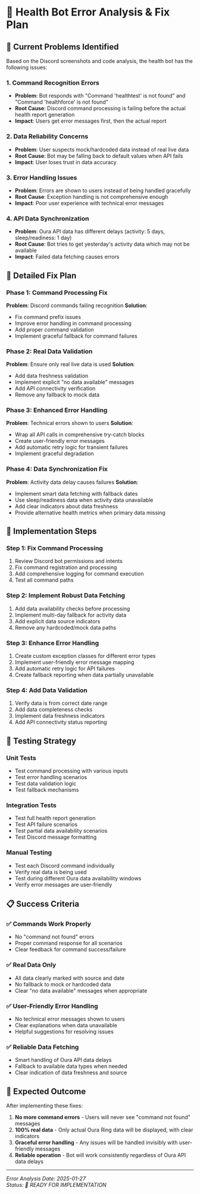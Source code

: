 # 🏥 Health Bot Error Analysis & Fix Plan

## 🚨 Current Problems Identified

Based on the Discord screenshots and code analysis, the health bot has the following issues:

### 1. **Command Recognition Errors**
- **Problem**: Bot responds with "Command 'healthtest' is not found" and "Command 'healthforce' is not found"
- **Root Cause**: Discord command processing is failing before the actual health report generation
- **Impact**: Users get error messages first, then the actual report

### 2. **Data Reliability Concerns**
- **Problem**: User suspects mock/hardcoded data instead of real live data
- **Root Cause**: Bot may be falling back to default values when API fails
- **Impact**: User loses trust in data accuracy

### 3. **Error Handling Issues** 
- **Problem**: Errors are shown to users instead of being handled gracefully
- **Root Cause**: Exception handling is not comprehensive enough
- **Impact**: Poor user experience with technical error messages

### 4. **API Data Synchronization**
- **Problem**: Oura API data has different delays (activity: 5 days, sleep/readiness: 1 day)
- **Root Cause**: Bot tries to get yesterday's activity data which may not be available
- **Impact**: Failed data fetching causes errors

## 🔧 Detailed Fix Plan

### Phase 1: Command Processing Fix
**Problem**: Discord commands failing recognition
**Solution**: 
- Fix command prefix issues
- Improve error handling in command processing
- Add proper command validation
- Implement graceful fallback for command failures

### Phase 2: Real Data Validation
**Problem**: Ensure only real live data is used
**Solution**:
- Add data freshness validation
- Implement explicit "no data available" messages
- Add API connectivity verification
- Remove any fallback to mock data

### Phase 3: Enhanced Error Handling
**Problem**: Technical errors shown to users
**Solution**:
- Wrap all API calls in comprehensive try-catch blocks
- Create user-friendly error messages
- Add automatic retry logic for transient failures
- Implement graceful degradation

### Phase 4: Data Synchronization Fix
**Problem**: Activity data delay causes failures
**Solution**:
- Implement smart data fetching with fallback dates
- Use sleep/readiness data when activity data unavailable
- Add clear indicators about data freshness
- Provide alternative health metrics when primary data missing

## 🎯 Implementation Steps

### Step 1: Fix Command Processing
1. Review Discord bot permissions and intents
2. Fix command registration and processing
3. Add comprehensive logging for command execution
4. Test all command paths

### Step 2: Implement Robust Data Fetching
1. Add data availability checks before processing
2. Implement multi-day fallback for activity data
3. Add explicit data source indicators
4. Remove any hardcoded/mock data paths

### Step 3: Enhance Error Handling
1. Create custom exception classes for different error types
2. Implement user-friendly error message mapping
3. Add automatic retry logic for API failures
4. Create fallback reporting when data partially unavailable

### Step 4: Add Data Validation
1. Verify data is from correct date range
2. Add data completeness checks
3. Implement data freshness indicators
4. Add API connectivity status reporting

## 🧪 Testing Strategy

### Unit Tests
- Test command processing with various inputs
- Test error handling scenarios
- Test data validation logic
- Test fallback mechanisms

### Integration Tests
- Test full health report generation
- Test API failure scenarios
- Test partial data availability scenarios
- Test Discord message formatting

### Manual Testing
- Test each Discord command individually
- Verify real data is being used
- Test during different Oura data availability windows
- Verify error messages are user-friendly

## 📋 Success Criteria

### ✅ Commands Work Properly
- No "command not found" errors
- Proper command response for all scenarios
- Clear feedback for command success/failure

### ✅ Real Data Only
- All data clearly marked with source and date
- No fallback to mock or hardcoded data
- Clear "no data available" messages when appropriate

### ✅ User-Friendly Error Handling
- No technical error messages shown to users
- Clear explanations when data unavailable
- Helpful suggestions for resolving issues

### ✅ Reliable Data Fetching
- Smart handling of Oura API data delays
- Fallback to available data types when needed
- Clear indication of data freshness and source

## 🚀 Expected Outcome

After implementing these fixes:
1. **No more command errors** - Users will never see "command not found" messages
2. **100% real data** - Only actual Oura Ring data will be displayed, with clear indicators
3. **Graceful error handling** - Any issues will be handled invisibly with user-friendly messages
4. **Reliable operation** - Bot will work consistently regardless of Oura API data delays

---
*Error Analysis Date: 2025-01-27*  
*Status: 🔄 READY FOR IMPLEMENTATION* 